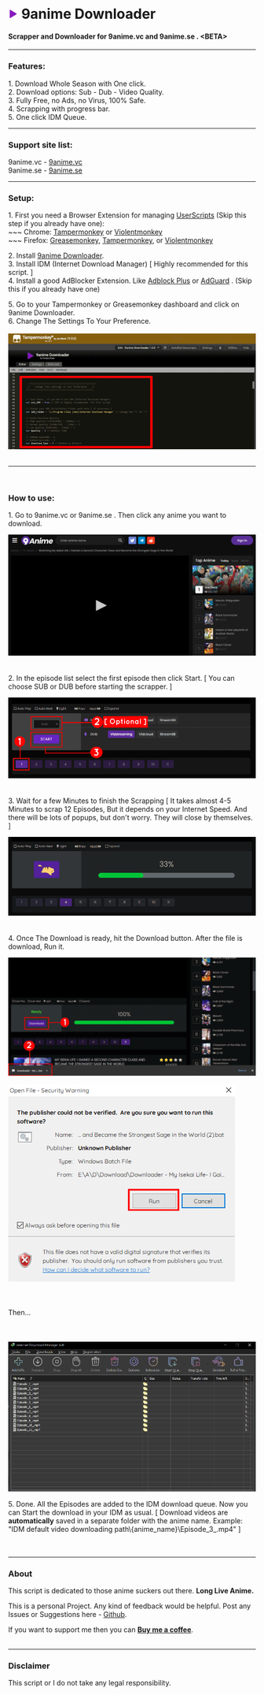 &nbsp;  

<img src="images/icon_x100.png" width="20" height="20">  9anime Downloader
=================

#### Scrapper and Downloader for 9anime.vc and 9anime.se . \<BETA\>

* * *

### Features:

1\. Download Whole Season with One click.  
2\. Download options: Sub - Dub - Video Quality.  
3\. Fully Free, no Ads, no Virus, 100% Safe.  
4\. Scrapping with progress bar.  
5\. One click IDM Queue.  

* * *

### Support site list:

9anime.vc - [9anime.vc](https://9anime.vc)  
9anime.se - [9anime.se](https://9anime.se)

* * *

### Setup:

1\. First you need a Browser Extension for managing [UserScripts](https://en.wikipedia.org/wiki/Userscript) (Skip this step if you already have one):   
\~\~\~ Chrome: [Tampermonkey](https://chrome.google.com/webstore/detail/tampermonkey/dhdgffkkebhmkfjojejmpbldmpobfkfo) or [Violentmonkey](https://chrome.google.com/webstore/detail/violent-monkey/jinjaccalgkegednnccohejagnlnfdag)  
\~\~\~ Firefox: [Greasemonkey](https://addons.mozilla.org/en-US/firefox/addon/greasemonkey/), [Tampermonkey](https://addons.mozilla.org/en-US/firefox/addon/tampermonkey/), or [Violentmonkey](https://addons.mozilla.org/en-US/firefox/addon/violentmonkey/)  

2\. Install [9anime Downloader](https://greasyfork.org/en/scripts/451209-9anime-downloader)\.  
3\. Install IDM (Internet Download Manager) \[ Highly recommended for this script. \]  
4\. Install a good AdBlocker Extension. Like [Adblock Plus](https://chrome.google.com/webstore/detail/adblock-plus-free-ad-bloc/cfhdojbkjhnklbpkdaibdccddilifddb) or [AdGuard](https://chrome.google.com/webstore/detail/adguard-adblocker/bgnkhhnnamicmpeenaelnjfhikgbkllg) . (Skip this if you already have one)  

5\. Go to your Tampermonkey or Greasemonkey dashboard and click on 9anime Downloader.  
6\. Change The Settings To Your Preference.  
&nbsp;  
![9anime Downloader Settings](https://raw.githubusercontent.com/Fantasy-Boss/9anime-Downloader/main/images/setup-1.png)  
&nbsp;

* * *

&nbsp;  
### How to use:

1\. Go to 9anime.vc or 9anime.se . Then click any anime you want to download.  

![9anime Downloader](https://raw.githubusercontent.com/Fantasy-Boss/9anime-Downloader/main/images/how-to-use-1.png)  
&nbsp;  
&nbsp;  
2\. In the episode list select the first episode then click Start. \[ You can choose SUB or DUB before starting the scrapper. \]  

![9anime Downloader](https://raw.githubusercontent.com/Fantasy-Boss/9anime-Downloader/main/images/how-to-use-2.png)  
&nbsp;  
&nbsp;  
3\. Wait for a few Minutes to finish the Scrapping \[ It takes almost 4-5 Minutes to scrap 12 Episodes, But it depends on your Internet Speed. And there will be lots of popups, but don't worry. They will close by themselves\. \]  

![9anime Downloader](https://raw.githubusercontent.com/Fantasy-Boss/9anime-Downloader/main/images/how-to-use-3.png)  
&nbsp;  
&nbsp;  
4\. Once The Download is ready, hit the Download button. After the file is download, Run it.  

![9anime Downloader](https://raw.githubusercontent.com/Fantasy-Boss/9anime-Downloader/main/images/how-to-use-4.png)  

![9anime Downloader](https://raw.githubusercontent.com/Fantasy-Boss/9anime-Downloader/main/images/how-to-use-5.png)  
&nbsp;  
&nbsp;  
&nbsp;  
Then\.\.\.  
&nbsp;  
&nbsp;  
&nbsp;  
![9anime Downloader](https://raw.githubusercontent.com/Fantasy-Boss/9anime-Downloader/main/images/how-to-use-6.png)  

5\. Done. All the Episodes are added to the IDM download queue. Now you can Start the download in your IDM as usual. \[ Download videos are **automatically** saved in a separate folder with the anime name. Example: \"IDM default video downloading path\\{anime\_name}\\Episode\_3\_.mp4\" \]  
&nbsp;  
&nbsp;

* * *

### About

This script is dedicated to those anime suckers out there. **Long Live Anime.**  

This is a personal Project. Any kind of feedback would be helpful. Post any Issues or Suggestions here - [Github](https://github.com/Fantasy-Boss/9anime-Downloader/issues/new).  

If you want to support me then you can **[Buy me a coffee](https://www.buymeacoffee.com/FantasyBoss)**.  
&nbsp;  

* * *

### Disclaimer

This script or I do not take any legal responsibility.  
&nbsp;  
&nbsp;  
&nbsp;  
&nbsp;